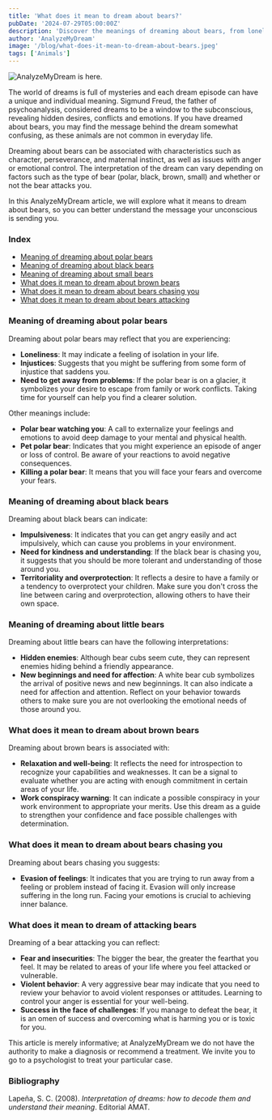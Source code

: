 ```yaml
---
title: 'What does it mean to dream about bears?'
pubDate: '2024-07-29T05:00:00Z'
description: 'Discover the meanings of dreaming about bears, from loneliness and anger to perseverance and success.'
author: 'AnalyzeMyDream'
image: '/blog/what-does-it-mean-to-dream-about-bears.jpeg'
tags: ['Animals']
---
```


![AnalyzeMyDream is here.](/blog/what-does-it-mean-to-dream-about-bears.jpeg)

The world of dreams is full of mysteries and each dream episode can have a unique and individual meaning. Sigmund Freud, the father of psychoanalysis, considered dreams to be a window to the subconscious, revealing hidden desires, conflicts and emotions. If you have dreamed about bears, you may find the message behind the dream somewhat confusing, as these animals are not common in everyday life.

Dreaming about bears can be associated with characteristics such as character, perseverance, and maternal instinct, as well as issues with anger or emotional control. The interpretation of the dream can vary depending on factors such as the type of bear (polar, black, brown, small) and whether or not the bear attacks you.

In this AnalyzeMyDream article, we will explore what it means to dream about bears, so you can better understand the message your unconscious is sending you.

### Index

- [Meaning of dreaming about polar bears](#meaning-of-dreaming-about-polar-bears)
- [Meaning of dreaming about black bears](#meaning-of-dreaming-about-black-bears)
- [Meaning of dreaming about small bears](#meaning-of-dreaming-about-small-bears)
- [What does it mean to dream about brown bears](#what-does-it-mean-to-dream-about-brown-bears)
- [What does it mean to dream about bears chasing you](#what-does-it-mean-to-dream-about-bears-chasing-you)
- [What does it mean to dream about bears attacking](#what-does-it-mean-to-dream-about-bears-attacking)

### Meaning of dreaming about polar bears

Dreaming about polar bears may reflect that you are experiencing:

- **Loneliness**: It may indicate a feeling of isolation in your life.
- **Injustices**: Suggests that you might be suffering from some form of injustice that saddens you.
- **Need to get away from problems**: If the polar bear is on a glacier, it symbolizes your desire to escape from family or work conflicts. Taking time for yourself can help you find a clearer solution.

Other meanings include:

- **Polar bear watching you**: A call to externalize your feelings and emotions to avoid deep damage to your mental and physical health.
- **Pet polar bear**: Indicates that you might experience an episode of anger or loss of control. Be aware of your reactions to avoid negative consequences.
- **Killing a polar bear**: It means that you will face your fears and overcome your fears.

### Meaning of dreaming about black bears

Dreaming about black bears can indicate:

- **Impulsiveness**: It indicates that you can get angry easily and act impulsively, which can cause you problems in your environment.
- **Need for kindness and understanding**: If the black bear is chasing you, it suggests that you should be more tolerant and understanding of those around you.
- **Territoriality and overprotection**: It reflects a desire to have a family or a tendency to overprotect your children. Make sure you don't cross the line between caring and overprotection, allowing others to have their own space.

### Meaning of dreaming about little bears

Dreaming about little bears can have the following interpretations:

- **Hidden enemies**: Although bear cubs seem cute, they can represent enemies hiding behind a friendly appearance.
- **New beginnings and need for affection**: A white bear cub symbolizes the arrival of positive news and new beginnings. It can also indicate a need for affection and attention. Reflect on your behavior towards others to make sure you are not overlooking the emotional needs of those around you.

### What does it mean to dream about brown bears

Dreaming about brown bears is associated with:

- **Relaxation and well-being**: It reflects the need for introspection to recognize your capabilities and weaknesses. It can be a signal to evaluate whether you are acting with enough commitment in certain areas of your life.
- **Work conspiracy warning**: It can indicate a possible conspiracy in your work environment to appropriate your merits. Use this dream as a guide to strengthen your confidence and face possible challenges with determination.

### What does it mean to dream about bears chasing you

Dreaming about bears chasing you suggests:

- **Evasion of feelings**: It indicates that you are trying to run away from a feeling or problem instead of facing it. Evasion will only increase suffering in the long run. Facing your emotions is crucial to achieving inner balance.

### What does it mean to dream of attacking bears

Dreaming of a bear attacking you can reflect:

- **Fear and insecurities**: The bigger the bear, the greater the fearthat you feel. It may be related to areas of your life where you feel attacked or vulnerable.
- **Violent behavior**: A very aggressive bear may indicate that you need to review your behavior to avoid violent responses or attitudes. Learning to control your anger is essential for your well-being.
- **Success in the face of challenges**: If you manage to defeat the bear, it is an omen of success and overcoming what is harming you or is toxic for you.

This article is merely informative; at AnalyzeMyDream we do not have the authority to make a diagnosis or recommend a treatment. We invite you to go to a psychologist to treat your particular case.

### Bibliography

Lapeña, S. C. (2008). *Interpretation of dreams: how to decode them and understand their meaning*. Editorial AMAT.